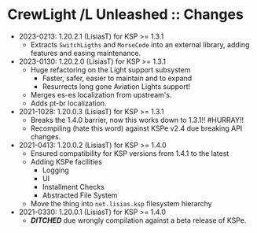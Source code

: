 # CrewLight /L Unleashed :: Changes

* 2023-0213: 1.20.2.1 (LisiasT) for KSP >= 1.3.1
	+ Extracts `SwitchLigths` and `MorseCode` into an external library, adding features and easing maintenance. 
* 2023-0130: 1.20.2.0 (LisiasT) for KSP >= 1.3.1
	+ Huge refactoring on the Light support subsystem
		- Faster, safer, easier to maintain and to expand
		- Resurrects long gone Aviation Lights support!
	+ Merges es-es localization from upstream's.
	+ Adds pt-br localization.
* 2021-1028: 1.20.0.3 (LisiasT) for KSP >= 1.3.1
	+ Breaks the 1.4.0 barrier, now this works down to 1.3.1!! #HURRAY!!
	+ Recompiling (hate this word) against KSPe v2.4 due breaking API changes.
* 2021-0413: 1.20.0.2 (LisiasT) for KSP >= 1.4.0
	+ Ensured compatibility for KSP versions from 1.4.1 to the latest
	+ Adding KSPe facilities
		- Logging
		- UI 
		- Installment Checks
		- Abstracted File System
	+ Move the thing into `net.lisias.ksp` filesystem hierarchy
* 2021-0330: 1.20.0.1 (LisiasT) for KSP >= 1.4.0
	+ ***DITCHED*** due wrongly compilation against a beta release of KSPe.
